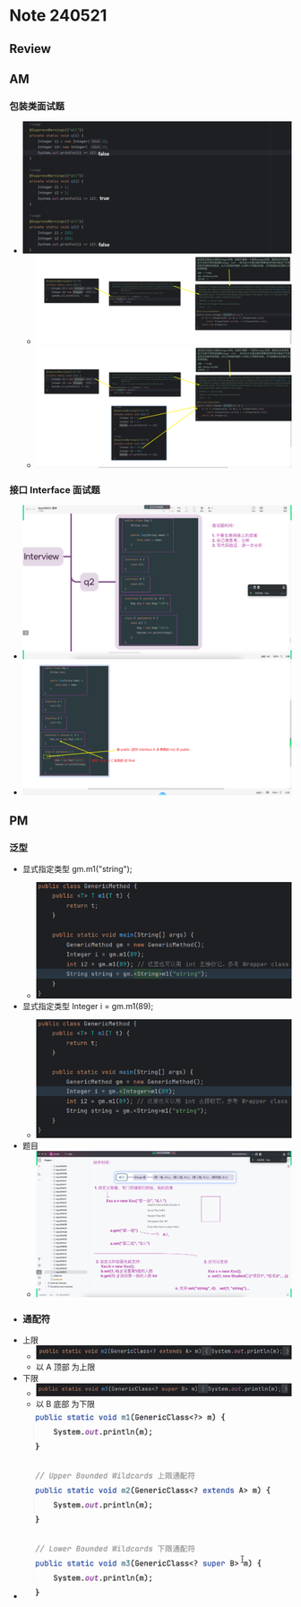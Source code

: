 # Note 240521
## Review

## AM
### 包装类面试题
- ![img_1.png](img_1.png)
  - ![img.png](img.png)
  - ![img_2.png](img_2.png)
### 接口 Interface 面试题
- ![img_3.png](img_3.png)
- ![img_4.png](img_4.png)
## PM
### 泛型
- 显式指定类型 gm.<String>m1("string");
  - ![img_9.png](img_9.png)
- 显式指定类型 Integer i = gm.<Integer>m1(89);
  - ![img_10.png](img_10.png)
- 题目
  - ![img_5.png](img_5.png)
- ### 通配符
- 上限
  - ![img_7.png](img_7.png)
  - 以 A 顶部 为上限
- 下限
  - ![img_8.png](img_8.png)
  - 以 B 底部 为下限
- ![img_6.png](img_6.png)